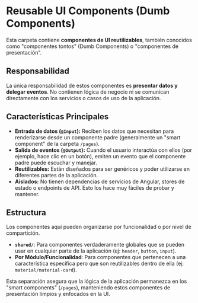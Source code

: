 # Reusable UI Components (Dumb Components)

Esta carpeta contiene **componentes de UI reutilizables**, también conocidos como "componentes tontos" (Dumb Components) o "componentes de presentación".

## Responsabilidad

La única responsabilidad de estos componentes es **presentar datos y delegar eventos**. No contienen lógica de negocio ni se comunican directamente con los servicios o casos de uso de la aplicación.

## Características Principales

- **Entrada de datos (`@Input`):** Reciben los datos que necesitan para renderizarse desde un componente padre (generalmente un "smart component" de la carpeta `/pages`).
- **Salida de eventos (`@Output`):** Cuando el usuario interactúa con ellos (por ejemplo, hace clic en un botón), emiten un evento que el componente padre puede escuchar y manejar.
- **Reutilizables:** Están diseñados para ser genéricos y poder utilizarse en diferentes partes de la aplicación.
- **Aislados:** No tienen dependencias de servicios de Angular, stores de estado o endpoints de API. Esto los hace muy fáciles de probar y mantener.

## Estructura

Los componentes aquí pueden organizarse por funcionalidad o por nivel de compartición.

- **`shared/`**: Para componentes verdaderamente globales que se pueden usar en cualquier parte de la aplicación (ej: `header`, `button`, `input`).
- **Por Módulo/Funcionalidad**: Para componentes que pertenecen a una característica específica pero que son reutilizables dentro de ella (ej: `material/material-card`).

Esta separación asegura que la lógica de la aplicación permanezca en los "smart components" (`/pages`), manteniendo estos componentes de presentación limpios y enfocados en la UI.
